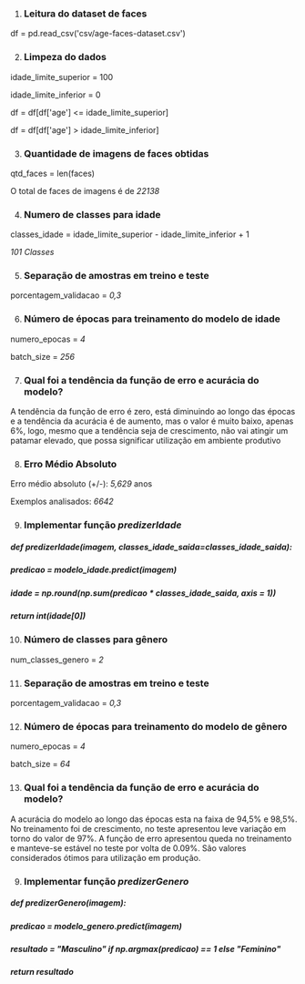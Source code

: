 1. ### Leitura do dataset de faces
df = pd.read_csv('csv/age-faces-dataset.csv')

2. ### Limpeza do dados
idade_limite_superior = 100

idade_limite_inferior = 0

df = df[df['age'] <= idade_limite_superior]

df = df[df['age'] > idade_limite_inferior]


3. ### Quantidade de imagens de faces obtidas
qtd_faces = len(faces)

O total de faces de imagens é de *22138*

4. ### Numero de classes para idade

classes_idade = idade_limite_superior - idade_limite_inferior + 1

*101 Classes*

5. ### Separação de amostras em treino e teste
porcentagem_validacao = *0,3*

6. ### Número de épocas para treinamento do modelo de idade
numero_epocas = *4*

batch_size = *256*

7. ### Qual foi a tendência da função de erro e acurácia do modelo?

A tendência da função de erro é zero, está diminuindo ao longo das épocas e a tendência da acurácia é de aumento, mas o valor é muito baixo, apenas 6%, logo, mesmo que a tendência seja de crescimento, não vai atingir um patamar elevado, que possa significar utilização em ambiente produtivo 

8. ### Erro Médio Absoluto 

Erro médio absoluto (+/-):  *5,629*  anos

Exemplos analisados:  *6642*

9. ### Implementar função *predizerIdade*

##### def predizerIdade(imagem, classes_idade_saida=classes_idade_saida):
#####     predicao = modelo_idade.predict(imagem)
#####     idade = np.round(np.sum(predicao * classes_idade_saida, axis = 1))
#####     return int(idade[0])


10. ### Número de classes para gênero
num_classes_genero = *2*

11. ### Separação de amostras em treino e teste
porcentagem_validacao = *0,3*

12. ### Número de épocas para treinamento do modelo de gênero
numero_epocas = *4*

batch_size = *64*

13. ### Qual foi a tendência da função de erro e acurácia do modelo?

A acurácia do modelo ao longo das épocas esta na faixa de 94,5% e 98,5%. No treinamento foi de crescimento, no teste apresentou leve variação em torno do valor de 97%. A função de erro apresentou queda no treinamento e manteve-se estável no teste por volta de 0.09%. São valores considerados ótimos para utilização em produção.


9. ### Implementar função *predizerGenero*

##### def predizerGenero(imagem):
#####     predicao = modelo_genero.predict(imagem)
#####     resultado = "Masculino" if np.argmax(predicao) == 1 else "Feminino"
#####     return resultado
 